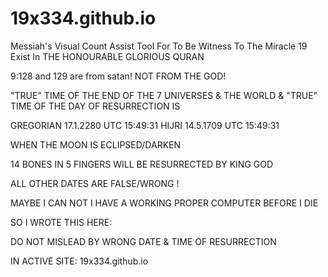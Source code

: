 # 19x334.github.io

Messiah's Visual Count Assist Tool For To Be Witness To The Miracle 19 Exist In THE HONOURABLE GLORIOUS QURAN

9:128 and 129 are from satan!  NOT FROM THE GOD!

"TRUE" TIME OF THE END OF THE 7 UNIVERSES & THE WORLD
&
"TRUE" TIME OF THE DAY OF RESURRECTION IS

GREGORIAN 17.1.2280 UTC 15:49:31
HIJRI 14.5.1709 UTC 15:49:31

WHEN THE MOON IS ECLIPSED/DARKEN

14 BONES IN 5 FINGERS WILL BE RESURRECTED BY KING GOD

ALL OTHER DATES ARE FALSE/WRONG !

MAYBE I CAN NOT I HAVE A WORKING PROPER COMPUTER BEFORE I DIE

SO I WROTE THIS HERE:

DO NOT MISLEAD BY WRONG DATE & TIME OF RESURRECTION

IN ACTIVE SITE: 19x334.github.io